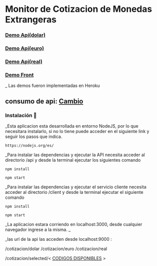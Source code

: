 # Monitor de Cotizacion de Monedas Extrangeras

### [Demo Api(dolar)](https://exchange-server-app.herokuapp.com/cotizacion/dolar)
### [Demo Api(euro)](https://exchange-server-app.herokuapp.com/cotizacion/euro)
### [Demo Api(real)](https://exchange-server-app.herokuapp.com/cotizacion/real)
### [Demo Front](https://get-quote-app.herokuapp.com/)

_ Las demos fueron implementadas en Heroku

## consumo de api: [Cambio](https://cambio.today/api/quotes/full)

### Instalación 🔧
_Esta aplicacion esta desarrollada en entorno NodeJS, por lo que necesitara instalarlo, si no lo tiene puede acceder en el siguiente link y seguir los pasos que indica.

```
https://nodejs.org/es/
```

_Para instalar las dependencias y ejecutar la API necesita acceder al directorio /api y desde la terminal ejecutar los siguientes comando
```
npm install

npm start
```

_Para instalar las dependencias y ejecutar el servicio cliente necesita acceder al directorio /client y desde la terminal ejecutar el siguiente comando

```
npm install

npm start
```
_La aplicacion estara corriendo en localhost:3000, desde cualquier navegador ingrese a la misma. _

_las url de la api las acceden desde localhost:9000 :

/cotizacion/dolar
/cotizacion/euro
/cotizacion/real 

/cotizacion/selected/\< [CODIGOS DISPONIBLES](https://cambio.today/api/currencies/list) \>


